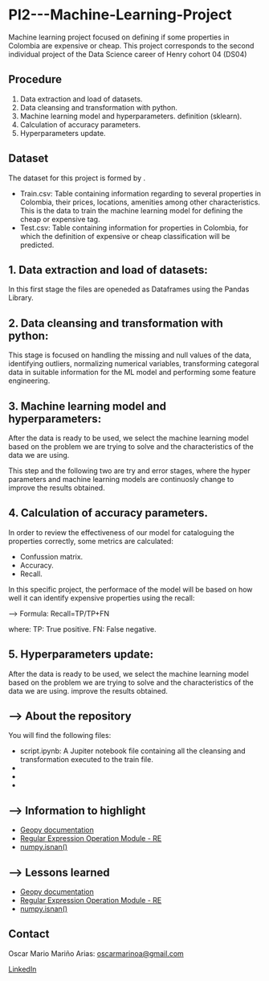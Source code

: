# PI2---Machine-Learning-Project
Machine learning project focused on defining if some properties in Colombia are expensive or cheap.
This project corresponds to the second individual project of the Data Science career of 
Henry cohort 04 (DS04)
## Procedure

1. Data extraction and load of datasets.
2. Data cleansing and transformation with python.
3. Machine learning model and hyperparameters. definition (sklearn).
4. Calculation of accuracy parameters.
5. Hyperparameters update.

## Dataset

The dataset for this project is formed by .

* Train.csv: Table containing information regarding to several properties in Colombia, their prices, locations, amenities among other characteristics. This is the data to train the machine learning model for defining the cheap or expensive tag.
* Test.csv: Table containing information for properties in Colombia, for which the definition of expensive or cheap classification will be predicted.

## 1. Data extraction and load of datasets:

In this first stage the files are openeded as Dataframes using the Pandas Library.

## 2. Data cleansing and transformation with python:

This stage is focused on handling the missing and null values of the data, identifying outliers, normalizing numerical variables, transforming categoral data in suitable information for the ML model and performing some feature engineering.

## 3. Machine learning model and hyperparameters:

After the data is ready to be used, we select the machine learning model based on the problem we are trying to solve and the characteristics of the data we are using.

This step and the following two are try and error stages, where the hyper parameters and machine learning models are continuosly change to improve the results obtained.

## 4. Calculation of accuracy parameters.

In order to review the effectiveness of our model for cataloguing the properties correctly, some metrics are calculated:
* Confussion matrix.
* Accuracy.
* Recall.

In this specific project, the performace of the model will be based on how well it can identify expensive properties using the recall:

--> Formula: Recall=TP/TP+FN

where:
TP: True positive.
FN: False negative.

## 5. Hyperparameters update: 

After the data is ready to be used, we select the machine learning model based on the problem we are trying to solve and the characteristics of the data we are using.
improve the results obtained.


## --> About the repository
You will find the following files:
* script.ipynb: A Jupiter notebook file containing all the cleansing and transformation executed to the train file.
* 
* 
* 

## --> Information to highlight
* [Geopy documentation](https://geopy.readthedocs.io/en/stable/)
* [Regular Expression Operation Module - RE](https://docs.python.org/3/library/re.html)
* [numpy.isnan()](https://numpy.org/doc/stable/reference/generated/numpy.isnan.html)

## --> Lessons learned
* [Geopy documentation](https://geopy.readthedocs.io/en/stable/)
* [Regular Expression Operation Module - RE](https://docs.python.org/3/library/re.html)
* [numpy.isnan()](https://numpy.org/doc/stable/reference/generated/numpy.isnan.html)

## Contact

Oscar Mario Mariño Arias: oscarmarinoa@gmail.com 

[LinkedIn](https://www.linkedin.com/in/oscar-mariño-arias-774098112/)
